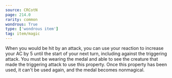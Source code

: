 ```yaml
---
source: CRCotN
page: 214.0
rarity: common
wondrous: True
type: ['wondrous item']
tag: item/magic
---
```


When you would be hit by an attack, you can use your reaction to increase your AC by 5 until the start of your next turn, including against the triggering attack. You must be wearing the medal and able to see the creature that made the triggering attack to use this property. Once this property has been used, it can't be used again, and the medal becomes nonmagical.


